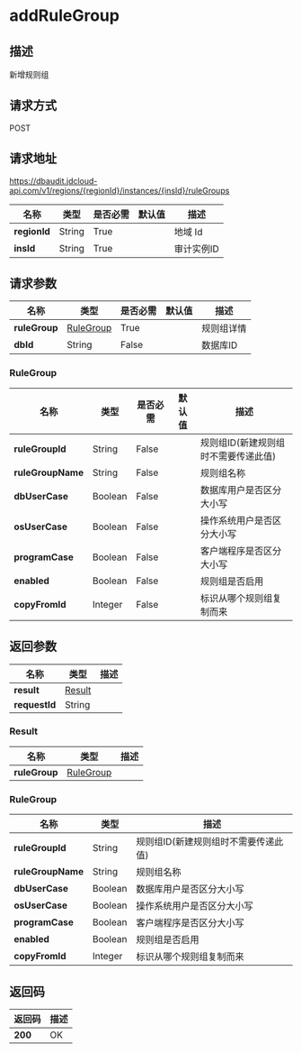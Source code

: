 # addRuleGroup


## 描述
新增规则组

## 请求方式
POST

## 请求地址
https://dbaudit.jdcloud-api.com/v1/regions/{regionId}/instances/{insId}/ruleGroups

|名称|类型|是否必需|默认值|描述|
|---|---|---|---|---|
|**regionId**|String|True| |地域 Id|
|**insId**|String|True| |审计实例ID|

## 请求参数
|名称|类型|是否必需|默认值|描述|
|---|---|---|---|---|
|**ruleGroup**|[RuleGroup](addrulegroup#rulegroup)|True| |规则组详情|
|**dbId**|String|False| |数据库ID|

### <div id="rulegroup">RuleGroup</div>
|名称|类型|是否必需|默认值|描述|
|---|---|---|---|---|
|**ruleGroupId**|String|False| |规则组ID(新建规则组时不需要传递此值)|
|**ruleGroupName**|String|False| |规则组名称|
|**dbUserCase**|Boolean|False| |数据库用户是否区分大小写|
|**osUserCase**|Boolean|False| |操作系统用户是否区分大小写|
|**programCase**|Boolean|False| |客户端程序是否区分大小写|
|**enabled**|Boolean|False| |规则组是否启用|
|**copyFromId**|Integer|False| |标识从哪个规则组复制而来|

## 返回参数
|名称|类型|描述|
|---|---|---|
|**result**|[Result](addrulegroup#result)| |
|**requestId**|String| |

### <div id="result">Result</div>
|名称|类型|描述|
|---|---|---|
|**ruleGroup**|[RuleGroup](addrulegroup#rulegroup)| |
### <div id="rulegroup">RuleGroup</div>
|名称|类型|描述|
|---|---|---|
|**ruleGroupId**|String|规则组ID(新建规则组时不需要传递此值)|
|**ruleGroupName**|String|规则组名称|
|**dbUserCase**|Boolean|数据库用户是否区分大小写|
|**osUserCase**|Boolean|操作系统用户是否区分大小写|
|**programCase**|Boolean|客户端程序是否区分大小写|
|**enabled**|Boolean|规则组是否启用|
|**copyFromId**|Integer|标识从哪个规则组复制而来|

## 返回码
|返回码|描述|
|---|---|
|**200**|OK|
